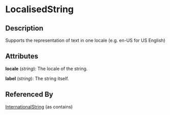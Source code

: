 
# LocalisedString





## Description

Supports the representation of text in one locale (e.g. en-US for US English)


## Attributes

**locale** (*string*): The locale of the string.

**label** (*string*): The string itself.





## Referenced By

[InternationalString](InternationalString.md) (as contains)


